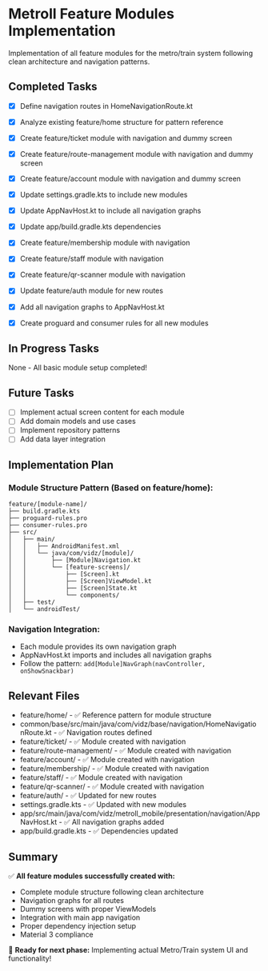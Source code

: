 # Metroll Feature Modules Implementation

Implementation of all feature modules for the metro/train system following clean architecture and navigation patterns.

## Completed Tasks

- [x] Define navigation routes in HomeNavigationRoute.kt
- [x] Analyze existing feature/home structure for pattern reference
- [x] Create feature/ticket module with navigation and dummy screen
- [x] Create feature/route-management module with navigation and dummy screen
- [x] Create feature/account module with navigation and dummy screen
- [x] Update settings.gradle.kts to include new modules
- [x] Update AppNavHost.kt to include all navigation graphs
- [x] Update app/build.gradle.kts dependencies

- [x] Create feature/membership module with navigation
- [x] Create feature/staff module with navigation
- [x] Create feature/qr-scanner module with navigation
- [x] Update feature/auth module for new routes
- [x] Add all navigation graphs to AppNavHost.kt
- [x] Create proguard and consumer rules for all new modules

## In Progress Tasks

None - All basic module setup completed!

## Future Tasks

- [ ] Implement actual screen content for each module
- [ ] Add domain models and use cases
- [ ] Implement repository patterns
- [ ] Add data layer integration

## Implementation Plan

### Module Structure Pattern (Based on feature/home):
```
feature/[module-name]/
├── build.gradle.kts
├── proguard-rules.pro
├── consumer-rules.pro
├── src/
│   ├── main/
│   │   ├── AndroidManifest.xml
│   │   └── java/com/vidz/[module]/
│   │       ├── [Module]Navigation.kt
│   │       └── [feature-screens]/
│   │           ├── [Screen].kt
│   │           ├── [Screen]ViewModel.kt
│   │           ├── [Screen]State.kt
│   │           └── components/
│   ├── test/
│   └── androidTest/
```

### Navigation Integration:
- Each module provides its own navigation graph
- AppNavHost.kt imports and includes all navigation graphs
- Follow the pattern: `add[Module]NavGraph(navController, onShowSnackbar)`

## Relevant Files

- feature/home/ - ✅ Reference pattern for module structure
- common/base/src/main/java/com/vidz/base/navigation/HomeNavigationRoute.kt - ✅ Navigation routes defined
- feature/ticket/ - ✅ Module created with navigation
- feature/route-management/ - ✅ Module created with navigation
- feature/account/ - ✅ Module created with navigation
- feature/membership/ - ✅ Module created with navigation
- feature/staff/ - ✅ Module created with navigation  
- feature/qr-scanner/ - ✅ Module created with navigation
- feature/auth/ - ✅ Updated for new routes
- settings.gradle.kts - ✅ Updated with new modules
- app/src/main/java/com/vidz/metroll_mobile/presentation/navigation/AppNavHost.kt - ✅ All navigation graphs added
- app/build.gradle.kts - ✅ Dependencies updated

## Summary

✅ **All feature modules successfully created with:**
- Complete module structure following clean architecture
- Navigation graphs for all routes
- Dummy screens with proper ViewModels
- Integration with main app navigation
- Proper dependency injection setup
- Material 3 compliance

🚀 **Ready for next phase:** Implementing actual Metro/Train system UI and functionality! 